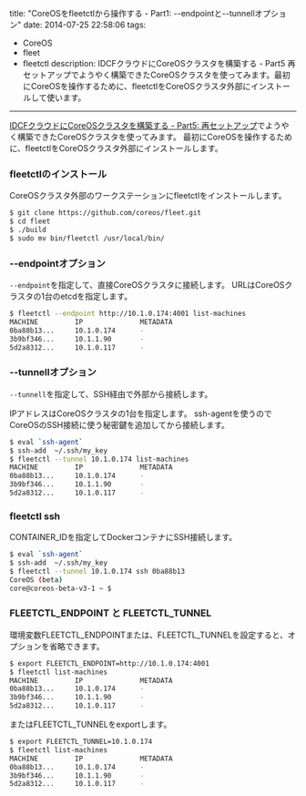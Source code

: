 title: "CoreOSをfleetctlから操作する - Part1: --endpointと--tunnellオプション"
date: 2014-07-25 22:58:06
tags:
 - CoreOS
 - fleet
 - fleetctl
description: IDCFクラウドにCoreOSクラスタを構築する - Part5 再セットアップでようやく構築できたCoreOSクラスタを使ってみます。最初にCoreOSを操作するために、fleetctlをCoreOSクラスタ外部にインストールして使います。
---

[IDCFクラウドにCoreOSクラスタを構築する - Part5: 再セットアップ](/2014/07/19/idcf-coreos-cluster-re-setting-up/)でようやく構築できたCoreOSクラスタを使ってみます。
最初にCoreOSを操作するために、fleetctlをCoreOSクラスタ外部にインストールします。

<!-- more -->

### fleetctlのインストール

CoreOSクラスタ外部のワークステーションにfleetctlをインストールします。

``` bash
$ git clone https://github.com/coreos/fleet.git
$ cd fleet
$ ./build
$ sudo mv bin/fleetctl /usr/local/bin/
```

### --endpointオプション

`--endpoint`を指定して、直接CoreOSクラスタに接続します。
URLはCoreOSクラスタの1台のetcdを指定します。

``` bash
$ fleetctl --endpoint http://10.1.0.174:4001 list-machines
MACHINE         IP              METADATA
0ba88b13...     10.1.0.174      -
3b9bf346...     10.1.1.90       -
5d2a8312...     10.1.0.117      -
```

### --tunnellオプション

`--tunnell`を指定して、SSH経由で外部から接続します。

IPアドレスはCoreOSクラスタの1台を指定します。
ssh-agentを使うのでCoreOSのSSH接続に使う秘密鍵を追加してから接続します。

``` bash
$ eval `ssh-agent`
$ ssh-add  ~/.ssh/my_key
$ fleetctl --tunnel 10.1.0.174 list-machines
MACHINE         IP              METADATA
0ba88b13...     10.1.0.174      -
3b9bf346...     10.1.1.90       -
5d2a8312...     10.1.0.117      -
```

### fleetctl ssh

CONTAINER_IDを指定してDockerコンテナにSSH接続します。

``` bash
$ eval `ssh-agent`
$ ssh-add  ~/.ssh/my_key
$ fleetctl --tunnel 10.1.0.174 ssh 0ba88b13
CoreOS (beta)
core@coreos-beta-v3-1 ~ $
```

### FLEETCTL_ENDPOINT と FLEETCTL_TUNNEL

環境変数FLEETCTL_ENDPOINTまたは、FLEETCTL_TUNNELを設定すると、オプションを省略できます。

``` bash
$ export FLEETCTL_ENDPOINT=http://10.1.0.174:4001
$ fleetctl list-machines
MACHINE         IP              METADATA
0ba88b13...     10.1.0.174      -
3b9bf346...     10.1.1.90       -
5d2a8312...     10.1.0.117      -
```

またはFLEETCTL_TUNNELをexportします。

``` bash
$ export FLEETCTL_TUNNEL=10.1.0.174
$ fleetctl list-machines
MACHINE         IP              METADATA
0ba88b13...     10.1.0.174      -
3b9bf346...     10.1.1.90       -
5d2a8312...     10.1.0.117      -
```
